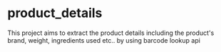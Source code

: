 # product_details
This project aims to extract the product details including the product's brand, weight, ingredients used etc.. by using barcode lookup api
